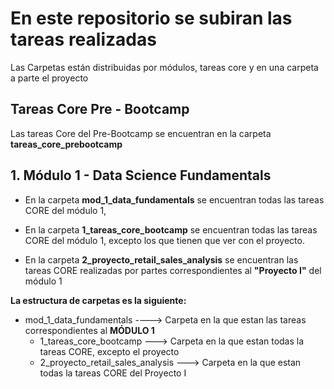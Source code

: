 # En este repositorio se subiran las tareas realizadas

Las Carpetas están distribuidas por módulos, tareas core y  en una carpeta a parte el proyecto

## Tareas Core Pre - Bootcamp
Las tareas Core del Pre-Bootcamp se encuentran en la carpeta **tareas_core_prebootcamp** 

## 1. Módulo 1 - Data Science Fundamentals

* En la carpeta **mod_1_data_fundamentals** se encuentran todas las tareas CORE del módulo 1, 
  
* En la carpeta **1_tareas_core_bootcamp** se encuentran todas las tareas CORE del módulo 1, excepto los que tienen que ver con el proyecto.

* En la carpeta  **2_proyecto_retail_sales_analysis** se encuentran las tareas CORE realizadas por partes correspondientes al **"Proyecto I"** del módulo 1

**La estructura de carpetas es la siguiente:**
 
* mod_1_data_fundamentals   ----> Carpeta en la que estan las tareas correspondientes al **MÓDULO 1**
  - 1_tareas_core_bootcamp   ---> Carpeta en la que estan todas la tareas CORE, excepto el proyecto
  - 2_proyecto_retail_sales_analysis ---> Carpeta en la que estan todas la tareas CORE del Proyecto I
